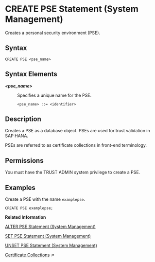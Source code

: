 <!-- loio4d80bf63fc374a7f99be94d8ce70a07a -->

# CREATE PSE Statement \(System Management\)

Creates a personal security environment \(PSE\).



## Syntax

```
CREATE PSE <pse_name>
```



## Syntax Elements


<dl>
<dt><b>

*<pse\_name\>*

</b></dt>
<dd>

Specifies a unique name for the PSE.

```
<pse_name> ::= <identifier>
```



</dd>
</dl>



## Description

Creates a PSE as a database object. PSEs are used for trust validation in SAP HANA.

PSEs are referred to as certificate collections in front-end terminology.



<a name="loio4d80bf63fc374a7f99be94d8ce70a07a__section_bgz_yvx_vcb"/>

## Permissions

You must have the TRUST ADMIN system privilege to create a PSE.



## Examples

Create a PSE with the name `examplepse`.

```
CREATE PSE examplepse;
```

**Related Information**  


[ALTER PSE Statement \(System Management\)](alter-pse-statement-system-management-9c22c6f.md "Modifies a PSE.")

[SET PSE Statement \(System Management\)](set-pse-statement-system-management-10fe807.md "Sets the purpose of a PSE.")

[UNSET PSE Statement \(System Management\)](unset-pse-statement-system-management-4082553.md "Removes the purpose for a PSE.")

[Certificate Collections](https://help.sap.com/viewer/a1317de16a1e41a6b0ff81849d80713c/2024_1_QRC/en-US/75d0cfec8e4f44c3a649d26e9cefa314.html "A certificate collection is a secure location where the public-key certificates of trusted communication partners or root certificates from trusted Certification Authorities are stored. Certificate collections are created and managed as database objects directly in the SAP HANA database.") :arrow_upper_right:

